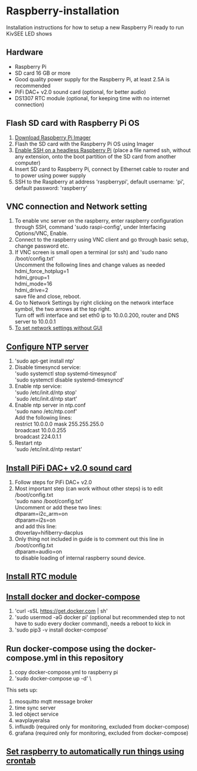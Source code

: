# Raspberry-installation

Installation instructions for how to setup a new Raspberry Pi ready to run KivSEE LED shows

## Hardware

* Raspberry Pi
* SD card 16 GB or more
* Good quality power supply for the Raspberry Pi, at least 2.5A is recommended
* PiFi DAC+ v2.0 sound card (optional, for better audio)
* DS1307 RTC module (optional, for keeping time with no internet connection)

## Flash SD card with Raspberry Pi OS

   1. [Download Raspberry Pi Imager](https://www.raspberrypi.org/downloads/)
   2. Flash the SD card with the Raspberry Pi OS using Imager
   3. [Enable SSH on a headless Raspberry Pi](https://www.raspberrypi.org/documentation/remote-access/ssh/) (place a file named ssh, without any extension, onto the boot partition of the SD card from another computer)
   4. Insert SD card to Raspberry Pi, connect by Ethernet cable to router and to power using power supply
   5. SSH to the Raspberry at address 'raspberrypi', default username: 'pi', default password: 'raspberry'

## VNC connection and Network setting

   1. To enable vnc server on the raspberry, enter raspberry configuration through SSH, command 'sudo raspi-config', under Interfacing Options/VNC, Enable.
   2. Connect to the raspberry using VNC client and go through basic setup, change password etc.
   3. If VNC screen is small open a terminal (or ssh) and 'sudo nano /boot/config.txt' \
      Uncomment the following lines and change values as needed \
      hdmi_force_hotplug=1 \
      hdmi_group=1 \
      hdmi_mode=16 \
      hdmi_drive=2 \
      save file and close, reboot.
   4. Go to Network Settings by right clicking on the network interface symbol, the two arrows at the top right. \
      Turn off wifi interface and set eth0 ip to 10.0.0.200, router and DNS server to 10.0.0.1
   5. [To set network settings without GUI](https://www.ionos.com/digitalguide/server/configuration/provide-raspberry-pi-with-a-static-ip-address/)

## [Configure NTP server](http://raspberrypi.tomasgreno.cz/ntp-client-and-server.html)

   1. 'sudo apt-get install ntp'
   2. Disable timesyncd service: \
      'sudo systemctl stop systemd-timesyncd' \
      'sudo systemctl disable systemd-timesyncd'
   3. Enable ntp service: \
      'sudo /etc/init.d/ntp stop' \
      'sudo /etc/init.d/ntp start'
   4. Enable ntp server in ntp.conf \
      'sudo nano /etc/ntp.conf' \
      Add the following lines: \
         restrict 10.0.0.0 mask 255.255.255.0 \
         broadcast 10.0.0.255 \
         broadcast 224.0.1.1
   5. Restart ntp \
      'sudo /etc/init.d/ntp restart'

## [Install PiFi DAC+ v2.0 sound card](https://github.com/guussie/PiDS/wiki/09.-How-to-make-various-DACs-work)

   1. Follow steps for PiFi DAC+ v2.0
   2. Most important step (can work without other steps) is to edit /boot/config.txt \
      'sudo nano /boot/config.txt' \
      Uncomment or add these two lines: \
      dtparam=i2c_arm=on \
      dtparam=i2s=on \
      and add this line: \
      dtoverlay=hifiberry-dacplus
   3. Only thing not included in guide is to comment out this line in /boot/config.txt \
      dtparam=audio=on \
      to disable loading of internal raspberry sound device.

## [Install RTC module](https://thepihut.com/blogs/raspberry-pi-tutorials/17209332-adding-a-real-time-clock-to-your-raspberry-pi)

## [Install docker and docker-compose](https://dev.to/rohansawant/installing-docker-and-docker-compose-on-the-raspberry-pi-in-5-simple-steps-3mgl)

   1. 'curl -sSL <https://get.docker.com> | sh'
   2. 'sudo usermod -aG docker pi' (optional but recommended step to not have to sudo every docker command), needs a reboot to kick in
   3. 'sudo pip3 -v install docker-compose'

## Run docker-compose using the docker-compose.yml in this repository

   1. copy docker-compose.yml to raspberry pi
   2. 'sudo docker-compose up -d' \

   This sets up:

   1. mosquitto mqtt message broker
   2. time sync server
   3. led object service
   4. wavplayeralsa
   5. influxdb (required only for monitoring, excluded from docker-compose)
   6. grafana (required only for monitoring, excluded from docker-compose)

## [Set raspberry to automatically run things using crontab](https://www.dexterindustries.com/howto/auto-run-python-programs-on-the-raspberry-pi/)

